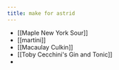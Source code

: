```yaml
---
title: make for astrid
---
```


- [[Maple New York Sour]]
- [[martini]]
- [[Macaulay Culkin]]
- [[Toby Cecchini's Gin and Tonic]]
-